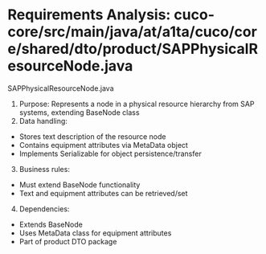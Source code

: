 # Requirements Analysis: cuco-core/src/main/java/at/a1ta/cuco/core/shared/dto/product/SAPPhysicalResourceNode.java

SAPPhysicalResourceNode.java
1. Purpose: Represents a node in a physical resource hierarchy from SAP systems, extending BaseNode class
2. Data handling:
- Stores text description of the resource node
- Contains equipment attributes via MetaData object
- Implements Serializable for object persistence/transfer
3. Business rules:
- Must extend BaseNode functionality
- Text and equipment attributes can be retrieved/set
4. Dependencies:
- Extends BaseNode
- Uses MetaData class for equipment attributes
- Part of product DTO package